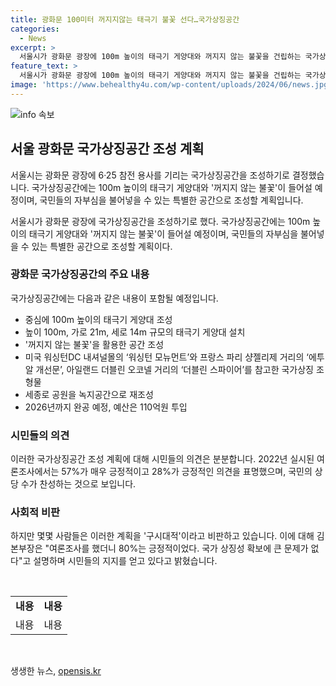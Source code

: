 ```yaml
---
title: 광화문 100미터 꺼지지않는 태극기 불꽃 선다…국가상징공간
categories:
  - News
excerpt: >
  서울시가 광화문 광장에 100m 높이의 태극기 게양대와 꺼지지 않는 불꽃을 건립하는 국가상징 조형물 조감도를 발표했습니다. 이는 6·25 참전 용사를 기리기 위한 계획으로, 2026년 완공 예정이며 예산은 110억원이 투입됩니다. 이에 반발하는 목소리도 있지만, 서울시는 국민의 80%가 긍정적인 반응을 보였다는 여론조사 결과를 언급하여 국가 상징성을 확보할 것이라고 설명했습니다. 
feature_text: >
  서울시가 광화문 광장에 100m 높이의 태극기 게양대와 꺼지지 않는 불꽃을 건립하는 국가상징 조형물 조감도를 발표했습니다. 이는 6·25 참전 용사를 기리기 위한 계획으로, 2026년 완공 예정이며 예산은 110억원이 투입됩니다. 이에 반발하는 목소리도 있지만, 서울시는 국민의 80%가 긍정적인 반응을 보였다는 여론조사 결과를 언급하여 국가 상징성을 확보할 것이라고 설명했습니다. 
image: 'https://www.behealthy4u.com/wp-content/uploads/2024/06/news.jpg'
---
```


<p><img src="https://www.behealthy4u.com/wp-content/uploads/2024/06/news.jpg" alt="info 속보" /></p>

<h2 data-ke-size="size26">서울 광화문 국가상징공간 조성 계획</h2>

<p>서울시는 광화문 광장에 6·25 참전 용사를 기리는 국가상징공간을 조성하기로 결정했습니다. 국가상징공간에는 100m 높이의 태극기 게양대와 '꺼지지 않는 불꽃'이 들어설 예정이며, 국민들의 자부심을 불어넣을 수 있는 특별한 공간으로 조성할 계획입니다.</p>

<p data-ke-size="size16">서울시가 광화문 광장에 국가상징공간을 조성하기로 했다. 국가상징공간에는 100m 높이의 태극기 게양대와 '꺼지지 않는 불꽃'이 들어설 예정이며, 국민들의 자부심을 불어넣을 수 있는 특별한 공간으로 조성할 계획이다.</p>

<h3 data-ke-size="size21">광화문 국가상징공간의 주요 내용</h3>

<p>국가상징공간에는 다음과 같은 내용이 포함될 예정입니다.</p>

<ul>
  <li>중심에 100m 높이의 태극기 게양대 조성</li>
  <li>높이 100m, 가로 21m, 세로 14m 규모의 태극기 게양대 설치</li>
  <li>'꺼지지 않는 불꽃'을 활용한 공간 조성</li>
  <li>미국 워싱턴DC 내셔널몰의 ‘워싱턴 모뉴먼트’와 프랑스 파리 샹젤리제 거리의 ‘에투알 개선문’, 아일랜드 더블린 오코넬 거리의 ‘더블린 스파이어’를 참고한 국가상징 조형물</li>
  <li>세종로 공원을 녹지공간으로 재조성</li>
  <li>2026년까지 완공 예정, 예산은 110억원 투입</li>
</ul>

<h3 data-ke-size="size21">시민들의 의견</h3>

<p>이러한 국가상징공간 조성 계획에 대해 시민들의 의견은 분분합니다. 2022년 실시된 여론조사에서는 57%가 매우 긍정적이고 28%가 긍정적인 의견을 표명했으며, 국민의 상당 수가 찬성하는 것으로 보입니다.</p>

<h3 data-ke-size="size21">사회적 비판</h3>

<p>하지만 몇몇 사람들은 이러한 계획을 '구시대적'이라고 비판하고 있습니다. 이에 대해 김 본부장은 "여론조사를 했더니 80%는 긍정적이었다. 국가 상징성 확보에 큰 문제가 없다"고 설명하며 시민들의 지지를 얻고 있다고 밝혔습니다.</p>

<p data-ke-size="size16">&nbsp;</p>

<table>
<tbody>
<tr>
<td style="text-align: center; height: 17px;"><b>내용</b></td>
<td style="text-align: center; height: 17px;"><b>내용</b></td>
</tr>
<tr>
<td style="text-align: center;">내용</td>
<td style="text-align: center;">내용</td>
</tr>
</tbody>
</table>

<p data-ke-size="size16">&nbsp;</p>
생생한 뉴스, <a href="https://opensis.kr" rel="dofollow">opensis.kr</a>


